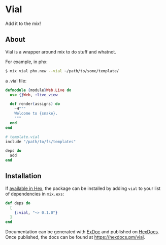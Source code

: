 # Vial

Add it to the mix!

## About

Vial is a wrapper around mix to do stuff and whatnot.


For example, in phx:


```bash
$ mix vial phx.new --vial ~/path/to/some/template/
```

a .vial file:

```elixir
defmodule {module}Web.Live do
  use {}Web, :live_view

  def render(assigns) do
    ~H"""
    Welcome to {snake}.
    """
  end
end
```

```elixir
# template.vial
include "/path/to/fs/templates"

deps do
  add 
end
```

## Installation

If [available in Hex](https://hex.pm/docs/publish), the package can be installed
by adding `vial` to your list of dependencies in `mix.exs`:

```elixir
def deps do
  [
    {:vial, "~> 0.1.0"}
  ]
end
```

Documentation can be generated with [ExDoc](https://github.com/elixir-lang/ex_doc)
and published on [HexDocs](https://hexdocs.pm). Once published, the docs can
be found at <https://hexdocs.pm/vial>.

